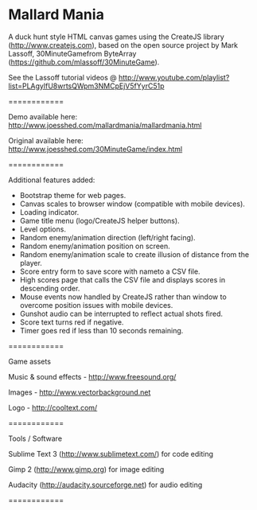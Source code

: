 Mallard Mania
============

A duck hunt style HTML canvas games using the CreateJS library (http://www.createjs.com), based on the open source project by Mark Lassoff, 30MinuteGamefrom ByteArray (https://github.com/mlassoff/30MinuteGame).

See the Lassoff tutorial videos @ http://www.youtube.com/playlist?list=PLAgylfU8wrtsQWpm3NMCpEjV5fYyrC51p

============

Demo available here: http://www.joesshed.com/mallardmania/mallardmania.html

Original available here: http://www.joesshed.com/30MinuteGame/index.html

============

Additional features added:

- Bootstrap theme for web pages.
- Canvas scales to browser window (compatible with mobile devices).
- Loading indicator.
- Game title menu (logo/CreateJS helper buttons).
- Level options.
- Random enemy/animation direction (left/right facing).
- Random enemy/animation position on screen.
- Random enemy/animation scale to create illusion of distance from the player.
- Score entry form to save score with nameto a CSV file.
- High scores page that calls the CSV file and displays scores in descending order.
- Mouse events now handled by CreateJS rather than window to overcome position issues with mobile devices.
- Gunshot audio can be interrupted to reflect actual shots fired.
- Score text turns red if negative.
- Timer goes red if less than 10 seconds remaining.

============

Game assets

Music & sound effects - http://www.freesound.org/

Images - http://www.vectorbackground.net

Logo - http://cooltext.com/

============

Tools / Software

Sublime Text 3 (http://www.sublimetext.com/) for code editing

Gimp 2 (http://www.gimp.org) for image editing

Audacity (http://audacity.sourceforge.net) for audio editing

============